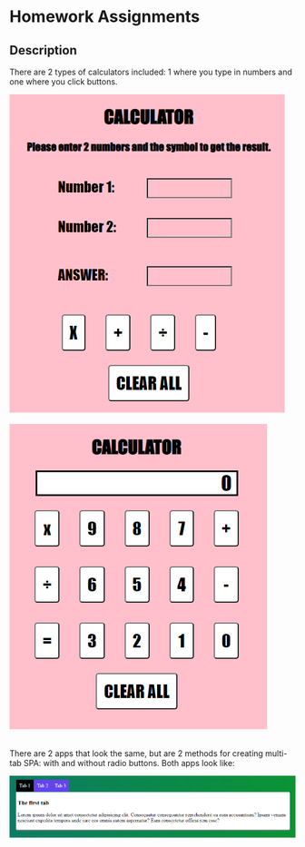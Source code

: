 # Homework Assignments

## Description

There are 2 types of calculators included: 1 where you type in numbers and one where you click buttons.<br>

![calc](calc-screenshot.png)<br><br>
![calc2](calc2-screenshot.png)<br><br>

There are 2 apps that look the same, but are 2 methods for creating multi-tab SPA: with and without radio buttons. Both apps look like:<br>

![tabs](tabs-screenshot.png)
